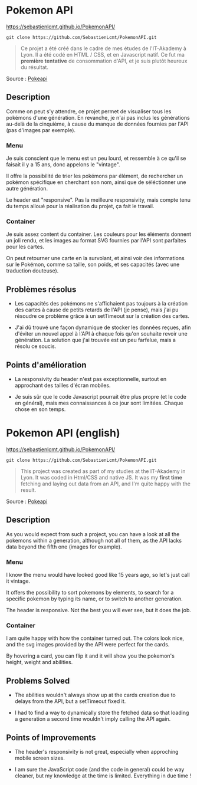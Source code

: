 # Pokemon API

https://sebastienlcmt.github.io/PokemonAPI/

`git clone https://github.com/SebastienLcmt/PokemonAPI.git`

> Ce projet a été créé dans le cadre de mes études de l'IT-Akademy à Lyon. 
> Il a été codé en HTML / CSS, et en Javascript natif.
> Ce fut ma **première tentative** de consommation d'API, et je suis plutôt heureux du résultat.

Source : [Pokeapi](https://pokeapi.co/)


## Description 

Comme on peut s'y attendre, ce projet permet de visualiser tous les pokémons d'une génération. En revanche, je n'ai pas inclus les générations au-delà de la cinquième, à cause du manque de données fournies par l'API (pas d'images par exemple). 

### Menu

Je suis conscient que le menu est un peu lourd, et ressemble à ce qu'il se faisait il y a 15 ans, donc appelons le "vintage". 

Il offre la possibilité de trier les pokémons par élément, de rechercher un pokémon spécifique en cherchant son nom, ainsi que de séléctionner une autre génération.

Le header est "responsive". Pas la meilleure responsivity, mais compte tenu du temps alloué pour la réalisation du projet, ça fait le travail. 

### Container

Je suis assez content du container. Les couleurs pour les éléments donnent un joli rendu, et les images au format SVG fournies par l'API sont parfaites pour les cartes.

On peut retourner une carte en la survolant, et ainsi voir des informations sur le Pokémon, comme sa taille, son poids, et ses capacités (avec une traduction douteuse).


## Problèmes résolus

- Les capacités des pokémons ne s'affichaient pas toujours à la création des cartes à cause de petits retards de l'API (je pense), mais j'ai pu résoudre ce problème grâce à un setTimeout sur la création des cartes. 

- J'ai dû trouvé une façon dynamique de stocker les données reçues, afin d'éviter un nouvel appel à l'API à chaque fois qu'on souhaite revoir une génération. La solution que j'ai trouvée est un peu farfelue, mais a résolu ce soucis. 

## Points d'amélioration

- La responsivity du header n'est pas exceptionnelle, surtout en approchant des tailles d'écran mobiles.

- Je suis sûr que le code Javascript pourrait être plus propre (et le code en général), mais mes connaissances à ce jour sont limitées. Chaque chose en son temps.






# Pokemon API (english)

https://sebastienlcmt.github.io/PokemonAPI/

`git clone https://github.com/SebastienLcmt/PokemonAPI.git`

> This project was created as part of my studies at the IT-Akademy in Lyon. 
> It was coded in Html/CSS and native JS.
> It was my **first time** fetching and laying out data from an API, and I'm quite happy with the result.

Source : [Pokeapi](https://pokeapi.co/)


## Description 

As you would expect from such a project, you can have a look at all the pokemons within a generation, although not all of them, as the API lacks data beyond the fifth one (images for example). 

### Menu

I know the menu would have looked good like 15 years ago, so let's just call it vintage. 

It offers the possibility to sort pokemons by elements, to search for a specific pokemon by typing its name, or to switch to another generation. 

The header is responsive. Not the best you will ever see, but it does the job. 

### Container

I am quite happy with how the container turned out. The colors look nice, and the svg images provided by the API were perfect for the cards. 

By hovering a card, you can flip it and it will show you the pokemon's height, weight and abilities.



## Problems Solved

- The abilities wouldn't always show up at the cards creation due to delays from the API, but a setTimeout fixed it. 

- I had to find a way to dynamically store the fetched data so that loading a generation a second time wouldn't imply calling the API again. 

## Points of Improvements

- The header's responsivity is not great, especially when approching mobile screen sizes.

- I am sure the JavaScript code (and the code in general) could be way cleaner, but my knowledge at the time is limited. Everything in due time !




